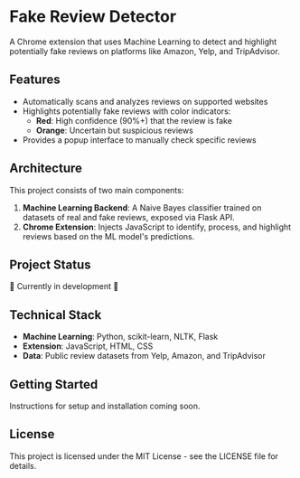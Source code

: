  
# Fake Review Detector

A Chrome extension that uses Machine Learning to detect and highlight potentially fake reviews on platforms like Amazon, Yelp, and TripAdvisor.

## Features

- Automatically scans and analyzes reviews on supported websites
- Highlights potentially fake reviews with color indicators:
  - **Red**: High confidence (90%+) that the review is fake
  - **Orange**: Uncertain but suspicious reviews
- Provides a popup interface to manually check specific reviews

## Architecture

This project consists of two main components:

1. **Machine Learning Backend**: A Naive Bayes classifier trained on datasets of real and fake reviews, exposed via Flask API.
2. **Chrome Extension**: Injects JavaScript to identify, process, and highlight reviews based on the ML model's predictions.

## Project Status

🚧 Currently in development 🚧

## Technical Stack

- **Machine Learning**: Python, scikit-learn, NLTK, Flask
- **Extension**: JavaScript, HTML, CSS
- **Data**: Public review datasets from Yelp, Amazon, and TripAdvisor

## Getting Started

Instructions for setup and installation coming soon.

## License

This project is licensed under the MIT License - see the LICENSE file for details.